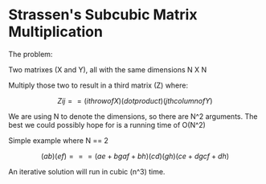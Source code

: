 # Strassen's Subcubic Matrix Multiplication

The problem:

Two matrixes (X and Y), all with the same dimensions N X N

Multiply those two to result in a third matrix (Z) where:

```math
Zij == (ith row of X) (dot product) (jth column of Y)
```

We are using N to denote the dimensions, so there are N^2 arguments. The best we could possibly hope for is a running time of O(N^2)

 
Simple example where N == 2

```math
(a b)(e f) === (ae+bg af+bh)
(c d)(g h)     (ce+dg cf+dh)
```

An iterative solution will run in cubic (n^3) time.


